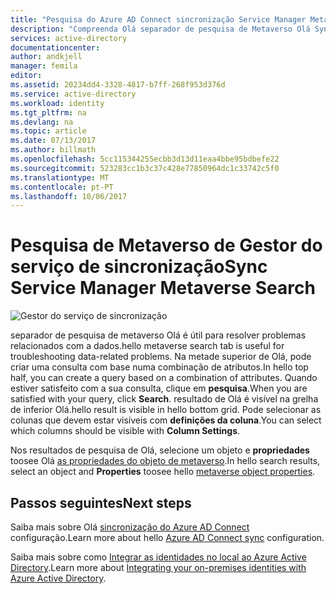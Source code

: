 ```yaml
---
title: "Pesquisa do Azure AD Connect sincronização Service Manager Metaverso de aaaThe | Microsoft Docs"
description: "Compreenda Olá separador de pesquisa de Metaverso Olá Synchronization Service Manager do Azure AD Connect."
services: active-directory
documentationcenter: 
author: andkjell
manager: femila
editor: 
ms.assetid: 20234dd4-3328-4817-b7ff-268f953d376d
ms.service: active-directory
ms.workload: identity
ms.tgt_pltfrm: na
ms.devlang: na
ms.topic: article
ms.date: 07/13/2017
ms.author: billmath
ms.openlocfilehash: 5cc115344255ecbb3d13d11eaa4bbe95bdbefe22
ms.sourcegitcommit: 523283cc1b3c37c428e77850964dc1c33742c5f0
ms.translationtype: MT
ms.contentlocale: pt-PT
ms.lasthandoff: 10/06/2017
---
```

# <a name="sync-service-manager-metaverse-search"></a><span data-ttu-id="334e2-103">Pesquisa de Metaverso de Gestor do serviço de sincronização</span><span class="sxs-lookup"><span data-stu-id="334e2-103">Sync Service Manager Metaverse Search</span></span>

![Gestor do serviço de sincronização](./media/active-directory-aadconnectsync-service-manager-ui/mvsearch.png)

<span data-ttu-id="334e2-105">separador de pesquisa de metaverso Olá é útil para resolver problemas relacionados com a dados.</span><span class="sxs-lookup"><span data-stu-id="334e2-105">hello metaverse search tab is useful for troubleshooting data-related problems.</span></span> <span data-ttu-id="334e2-106">Na metade superior de Olá, pode criar uma consulta com base numa combinação de atributos.</span><span class="sxs-lookup"><span data-stu-id="334e2-106">In hello top half, you can create a query based on a combination of attributes.</span></span> <span data-ttu-id="334e2-107">Quando estiver satisfeito com a sua consulta, clique em **pesquisa**.</span><span class="sxs-lookup"><span data-stu-id="334e2-107">When you are satisfied with your query, click **Search**.</span></span> <span data-ttu-id="334e2-108">resultado de Olá é visível na grelha de inferior Olá.</span><span class="sxs-lookup"><span data-stu-id="334e2-108">hello result is visible in hello bottom grid.</span></span> <span data-ttu-id="334e2-109">Pode selecionar as colunas que devem estar visíveis com **definições da coluna**.</span><span class="sxs-lookup"><span data-stu-id="334e2-109">You can select which columns should be visible with **Column Settings**.</span></span>

<span data-ttu-id="334e2-110">Nos resultados de pesquisa de Olá, selecione um objeto e **propriedades** toosee Olá [as propriedades do objeto de metaverso](active-directory-aadconnectsync-troubleshoot-object-not-syncing.md#metaverse-object-properties).</span><span class="sxs-lookup"><span data-stu-id="334e2-110">In hello search results, select an object and **Properties** toosee hello [metaverse object properties](active-directory-aadconnectsync-troubleshoot-object-not-syncing.md#metaverse-object-properties).</span></span>

## <a name="next-steps"></a><span data-ttu-id="334e2-111">Passos seguintes</span><span class="sxs-lookup"><span data-stu-id="334e2-111">Next steps</span></span>
<span data-ttu-id="334e2-112">Saiba mais sobre Olá [sincronização do Azure AD Connect](active-directory-aadconnectsync-whatis.md) configuração.</span><span class="sxs-lookup"><span data-stu-id="334e2-112">Learn more about hello [Azure AD Connect sync](active-directory-aadconnectsync-whatis.md) configuration.</span></span>

<span data-ttu-id="334e2-113">Saiba mais sobre como [Integrar as identidades no local ao Azure Active Directory](active-directory-aadconnect.md).</span><span class="sxs-lookup"><span data-stu-id="334e2-113">Learn more about [Integrating your on-premises identities with Azure Active Directory](active-directory-aadconnect.md).</span></span>

